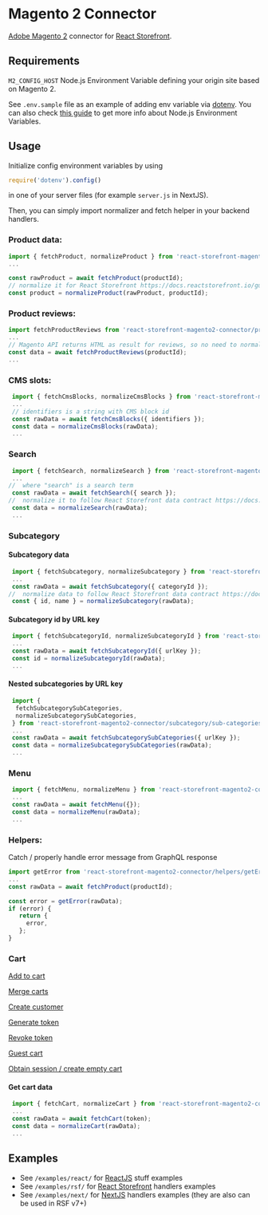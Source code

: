 # Magento 2 Connector

[Adobe Magento 2](https://devdocs.magento.com/guides/v2.3/graphql/) connector for [React Storefront](https://github.com/storefront-foundation/react-storefront).

## Requirements

`M2_CONFIG_HOST` Node.js Environment Variable defining your origin site based on Magento 2.

See `.env.sample` file as an example of adding env variable via [dotenv](https://www.npmjs.com/package/dotenv). You can also check [this guide](https://www.twilio.com/blog/working-with-environment-variables-in-node-js-html) to get more info about Node.js Environment Variables.

## Usage

Initialize config environment variables by using

```js
require('dotenv').config()
```

in one of your server files (for example `server.js` in NextJS).

Then, you can simply import normalizer and fetch helper in your backend handlers.

### Product data:

```js
import { fetchProduct, normalizeProduct } from 'react-storefront-magento2-connector/product';
...

const rawProduct = await fetchProduct(productId);
// normalize it for React Storefront https://docs.reactstorefront.io/guides/product
const product = normalizeProduct(rawProduct, productId);
```

### Product reviews:

```js
import fetchProductReviews from 'react-storefront-magento2-connector/product/reviews/fetchProductReviews';
...
// Magento API returns HTML as result for reviews, so no need to normalize the data
const data = await fetchProductReviews(productId);
...
```

### CMS slots:

```js
 import { fetchCmsBlocks, normalizeCmsBlocks } from 'react-storefront-magento2-connector/cms/blocks';
 ...
 // identifiers is a string with CMS block id
 const rawData = await fetchCmsBlocks({ identifiers });
 const data = normalizeCmsBlocks(rawData);
 ...
```

### Search

```js
 import { fetchSearch, normalizeSearch } from 'react-storefront-magento2-connector/search';
 ...
//  where "search" is a search term
 const rawData = await fetchSearch({ search });
//  normalize it to follow React Storefront data contract https://docs.reactstorefront.io/guides/search
 const data = normalizeSearch(rawData);
 ...
```

### Subcategory

#### Subcategory data

```js
 import { fetchSubcategory, normalizeSubcategory } from 'react-storefront-magento2-connector/subcategory';
 ...
 const rawData = await fetchSubcategory({ categoryId });
//  normalize data to follow React Storefront data contract https://docs.reactstorefront.io/guides/subcategory
 const { id, name } = normalizeSubcategory(rawData);
```

#### Subcategory id by URL key

```js
 import { fetchSubcategoryId, normalizeSubcategoryId } from 'react-storefront-magento2-connector/subcategory/id';
 ...
 const rawData = await fetchSubcategoryId({ urlKey });
 const id = normalizeSubcategoryId(rawData);
 ...
```

#### Nested subcategories by URL key

```js
 import {
  fetchSubcategorySubCategories,
  normalizeSubcategorySubCategories,
 } from 'react-storefront-magento2-connector/subcategory/sub-categories';
 ...
 const rawData = await fetchSubcategorySubCategories({ urlKey });
 const data = normalizeSubcategorySubCategories(rawData);
 ...
```

### Menu

```js
 import { fetchMenu, normalizeMenu } from 'react-storefront-magento2-connector/menu';
 ...
 const rawData = await fetchMenu({});
 const data = normalizeMenu(rawData);
 ...
```

### Helpers:

Catch / properly handle error message from GraphQL response

```js
import getError from 'react-storefront-magento2-connector/helpers/getError';
...
const rawData = await fetchProduct(productId);

const error = getError(rawData);
if (error) {
   return {
     error,
   };
}
```

### Cart

[Add to cart](examples/next/cart/common/addToCart.js)

[Merge carts](examples/next/cart/common/mergeCarts.js)

[Create customer](examples/next/cart/customer/createCustomer.js)

[Generate token](examples/next/cart/customer/generateToken.js)

[Revoke token](examples/next/cart/customer/revokeToken.js)

[Guest cart](examples/next/cart/guest/cart.js)

[Obtain session / create empty cart](examples/next/cart/guest/obtainSession.js)

#### Get cart data

```js
 import { fetchCart, normalizeCart } from 'react-storefront-magento2-connector/cart/customer/cart';
 ...
 const rawData = await fetchCart(token);
 const data = normalizeCart(rawData);
 ...
```

## Examples

- See `/examples/react/` for [ReactJS](https://reactjs.org/) stuff examples
- See `/examples/rsf/` for [React Storefront](https://github.com/storefront-foundation/react-storefront) handlers examples
- See `/examples/next/` for [NextJS](https://nextjs.org/) handlers examples (they are also can be used in RSF v7+)
